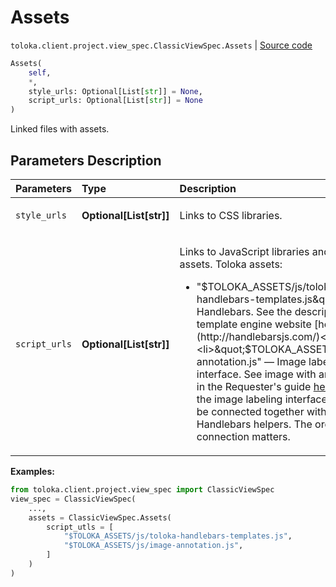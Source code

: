 # Assets
`toloka.client.project.view_spec.ClassicViewSpec.Assets` | [Source code](https://github.com/Toloka/toloka-kit/blob/v1.0.2/src/client/project/view_spec.py#L80)

```python
Assets(
    self,
    *,
    style_urls: Optional[List[str]] = None,
    script_urls: Optional[List[str]] = None
)
```

Linked files with assets.

## Parameters Description

| Parameters | Type | Description |
| :----------| :----| :-----------|
`style_urls`|**Optional\[List\[str\]\]**|<p>Links to CSS libraries.</p>
`script_urls`|**Optional\[List\[str\]\]**|<p>Links to JavaScript libraries and Toloka assets. Toloka assets:</p> <ul> <li>&quot;$TOLOKA_ASSETS/js/toloka-handlebars-templates.js&quot; — Handlebars. See the description on the template   engine website [here](http://handlebarsjs.com/)</li> <li>&quot;$TOLOKA_ASSETS/js/image-annotation.js&quot; — Image labeling interface. See image with area selection in   the Requester&#x27;s guide [here](../../guide/concepts/t-components/image-annotation.md) Note that the image labeling interface should only be connected together with the Handlebars helpers. The order of connection matters.</li> </ul>

**Examples:**


```python
from toloka.client.project.view_spec import ClassicViewSpec
view_spec = ClassicViewSpec(
    ...,
    assets = ClassicViewSpec.Assets(
        script_utls = [
            "$TOLOKA_ASSETS/js/toloka-handlebars-templates.js",
            "$TOLOKA_ASSETS/js/image-annotation.js",
        ]
    )
)
```
